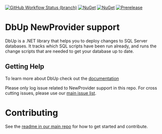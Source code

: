 [![GitHub Workflow Status (branch)](https://img.shields.io/github/workflow/status/DbUp/dbup-newprovider/CI/main)](https://github.com/DbUp/dbup-newprovider/actions/workflows/main.yml?query=branch%3Amain)
[![NuGet](https://img.shields.io/nuget/dt/dbup-newprovider.svg)](https://www.nuget.org/packages/dbup-newprovider)
[![NuGet](https://img.shields.io/nuget/v/dbup-newprovider.svg)](https://www.nuget.org/packages/dbup-newprovider)
[![Prerelease](https://img.shields.io/nuget/vpre/dbup-newprovider?color=orange&label=prerelease)](https://www.nuget.org/packages/dbup-newprovider)

# DbUp NewProvider support
DbUp is a .NET library that helps you to deploy changes to SQL Server databases. It tracks which SQL scripts have been run already, and runs the change scripts that are needed to get your database up to date.

## Getting Help
To learn more about DbUp check out the [documentation](https://dbup.readthedocs.io/en/latest/)

Please only log issue related to NewProvider support in this repo. For cross cutting issues, please use our [main issue list](https://github.com/DbUp/DbUp/issues).

# Contributing

See the [readme in our main repo](https://github.com/DbUp/DbUp/blob/master/README.md) for how to get started and contribute.